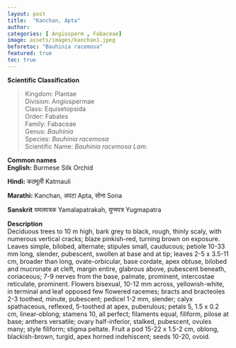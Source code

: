 ```yaml
---
layout: post
title:  "Kanchan, Apta"
author: 
categories: [ Angiosperm , Fabaceae]
image: assets/images/kanchan1.jpeg
beforetoc: "Bauhinia racemosa"
featured: true
toc: true
---
```

  
**Scientific Classification**  
>Kingdom:			Plantae  
>Division:			Angiospermae  
>Class:				Equisetopsida  
>Order:				Fabales  
>Family:			Fabaceae  
>Genus:				*Bauhinia*  
>Species:			*Bauhinia racemosa*  
>Scientific Name:	*Bauhinia racemosa Lam.*  
  
**Common names**  
**English:** Burmese Silk Orchid

**Hindi:**  कठमूली Katmauli

**Marathi:** Kanchan, अपटा Apta, सोना Sona 

**Sanskrit**  यमलपत्रक Yamalapatrakah, युग्मपत्र Yugmapatra
  
**Description**  
Deciduous trees to 10 m high, bark grey to black, rough, thinly scaly, with numerous vertical cracks; blaze pinkish-red, turning brown on exposure. Leaves simple, bilobed, alternate; stipules small, cauducous; petiole 10-33 mm long, slender, pubescent, swollen at base and at tip; leaves 2-5 x 3.5-11 cm, broader than long, ovate-orbicular, base cordate, apex obtuse, bilobed and mucronate at cleft, margin entire, glabrous above, pubescent beneath, coriaceous; 7-9 nerves from the base, palmate, prominent, intercostae reticulate, prominent. Flowers bisexual, 10-12 mm across, yellowish-white, in terminal and leaf opposed few flowered racemes; bracts and bracteoles 2-3 toothed, minute, pubescent; pedicel 1-2 mm, slender; calyx spathaceous, reflexed, 5-toothed at apex, puberulous; petals 5, 1.5 x 0.2 cm, linear-oblong; stamens 10, all perfect; filaments equal, filiform, pilose at base; anthers versatile; ovary half-inferior, stalked, pubescent, ovules many; style filiform; stigma peltate. Fruit a pod 15-22 x 1.5-2 cm, oblong, blackish-brown, turgid, apex horned indehiscent; seeds 10-20, ovoid.
